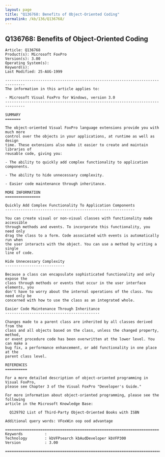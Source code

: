```yaml
---
layout: page
title: "Q136768: Benefits of Object-Oriented Coding"
permalink: /kb/136/Q136768/
---
```


## Q136768: Benefits of Object-Oriented Coding

	Article: Q136768
	Product(s): Microsoft FoxPro
	Version(s): 3.00
	Operating System(s): 
	Keyword(s): 
	Last Modified: 25-AUG-1999
	
	-------------------------------------------------------------------------------
	The information in this article applies to:
	
	- Microsoft Visual FoxPro for Windows, version 3.0 
	-------------------------------------------------------------------------------
	
	SUMMARY
	=======
	
	The object-oriented Visual FoxPro language extensions provide you with much more
	control over the objects in your applications, at runtime as well as design
	time. These extensions also make it easier to create and maintain libraries of
	reusable code, giving you:
	
	- The ability to quickly add complex functionality to application components.
	
	- The ability to hide unnecessary complexity.
	
	- Easier code maintenance through inheritance.
	
	MORE INFORMATION
	================
	
	Quickly Add Complex Functionality To Application Components
	-----------------------------------------------------------
	
	You can create visual or non-visual classes with functionality made accessible
	through methods and events. To incorporate this functionality, you need only
	drag the class to a form. Code associated with events is automatically run when
	the user interacts with the object. You can use a method by writing a single
	line of code.
	
	Hide Unnecessary Complexity
	---------------------------
	
	Because a class can encapsulate sophisticated functionality and only expose the
	class through methods or events that occur in the user interface elements, you
	don't have to worry about the internal operations of the class. You need only be
	concerned with how to use the class as an integrated whole.
	
	Easier Code Maintenance Through Inheritance
	-------------------------------------------
	
	Changes made to a parent class are inherited by all classes derived from the
	class and all objects based on the class, unless the changed property, method,
	or event procedure code has been overwritten at the lower level. You can make a
	bug fix, a performance enhancement, or add functionality in one place at the
	parent class level.
	
	REFERENCES
	==========
	
	For a more detailed description of object-oriented programming in Visual FoxPro,
	please see Chapter 3 of the Visual FoxPro "Developer's Guide."
	
	For more information about object-oriented programming, please see the following
	article in the Microsoft Knowledge Base:
	
	  Q129792 List of Third-Party Object-Oriented Books with ISBN
	
	Additional query words: VFoxWin oop ood advantage
	
	======================================================================
	Keywords          :  
	Technology        : kbVFPsearch kbAudDeveloper kbVFP300
	Version           : 3.00
	
	=============================================================================
	
